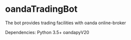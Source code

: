 # oandaTradingBot
The bot provides trading facilities with oanda online-broker

Dependencies:
Python 3.5+
oandapyV20
